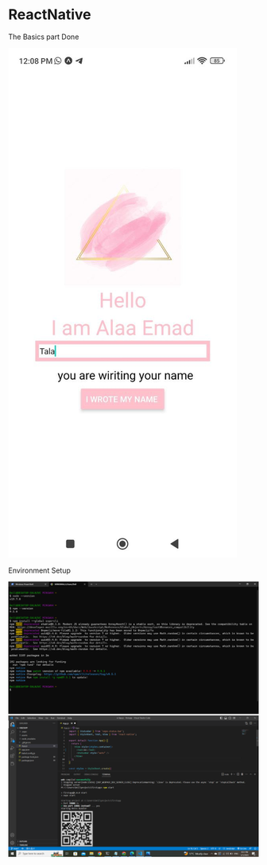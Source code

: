 # ReactNative

The Basics part Done 






![](photo_6046214755129081320_y.jpg)




Environment Setup


![](img/env1.png)
![](img/env2.png)
